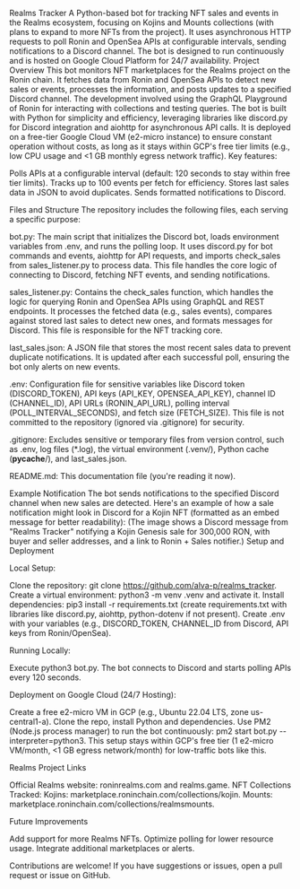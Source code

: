 Realms Tracker
A Python-based bot for tracking NFT sales and events in the Realms ecosystem, focusing on Kojins and Mounts collections (with plans to expand to more NFTs from the project). It uses asynchronous HTTP requests to poll Ronin and OpenSea APIs at configurable intervals, sending notifications to a Discord channel. The bot is designed to run continuously and is hosted on Google Cloud Platform for 24/7 availability.
Project Overview
This bot monitors NFT marketplaces for the Realms project on the Ronin chain. It fetches data from Ronin and OpenSea APIs to detect new sales or events, processes the information, and posts updates to a specified Discord channel. The development involved using the GraphQL Playground of Ronin for interacting with collections and testing queries. The bot is built with Python for simplicity and efficiency, leveraging libraries like discord.py for Discord integration and aiohttp for asynchronous API calls. It is deployed on a free-tier Google Cloud VM (e2-micro instance) to ensure constant operation without costs, as long as it stays within GCP's free tier limits (e.g., low CPU usage and <1 GB monthly egress network traffic).
Key features:

Polls APIs at a configurable interval (default: 120 seconds to stay within free tier limits).
Tracks up to 100 events per fetch for efficiency.
Stores last sales data in JSON to avoid duplicates.
Sends formatted notifications to Discord.

Files and Structure
The repository includes the following files, each serving a specific purpose:

bot.py: The main script that initializes the Discord bot, loads environment variables from .env, and runs the polling loop. It uses discord.py for bot commands and events, aiohttp for API requests, and imports check_sales from sales_listener.py to process data. This file handles the core logic of connecting to Discord, fetching NFT events, and sending notifications.

sales_listener.py: Contains the check_sales function, which handles the logic for querying Ronin and OpenSea APIs using GraphQL and REST endpoints. It processes the fetched data (e.g., sales events), compares against stored last sales to detect new ones, and formats messages for Discord. This file is responsible for the NFT tracking core.

last_sales.json: A JSON file that stores the most recent sales data to prevent duplicate notifications. It is updated after each successful poll, ensuring the bot only alerts on new events.

.env: Configuration file for sensitive variables like Discord token (DISCORD_TOKEN), API keys (API_KEY, OPENSEA_API_KEY), channel ID (CHANNEL_ID), API URLs (RONIN_API_URL), polling interval (POLL_INTERVAL_SECONDS), and fetch size (FETCH_SIZE). This file is not committed to the repository (ignored via .gitignore) for security.

.gitignore: Excludes sensitive or temporary files from version control, such as .env, log files (*.log), the virtual environment (.venv/), Python cache (__pycache__/), and last_sales.json.

README.md: This documentation file (you're reading it now).


Example Notification
The bot sends notifications to the specified Discord channel when new sales are detected. Here's an example of how a sale notification might look in Discord for a Kojin NFT (formatted as an embed message for better readability):
(The image shows a Discord message from "Realms Tracker" notifying a Kojin Genesis sale for 300,000 RON, with buyer and seller addresses, and a link to Ronin + Sales notifier.)
Setup and Deployment

Local Setup:

Clone the repository: git clone https://github.com/alva-p/realms_tracker.
Create a virtual environment: python3 -m venv .venv and activate it.
Install dependencies: pip3 install -r requirements.txt (create requirements.txt with libraries like discord.py, aiohttp, python-dotenv if not present).
Create .env with your variables (e.g., DISCORD_TOKEN, CHANNEL_ID from Discord, API keys from Ronin/OpenSea).


Running Locally:

Execute python3 bot.py.
The bot connects to Discord and starts polling APIs every 120 seconds.


Deployment on Google Cloud (24/7 Hosting):

Create a free e2-micro VM in GCP (e.g., Ubuntu 22.04 LTS, zone us-central1-a).
Clone the repo, install Python and dependencies.
Use PM2 (Node.js process manager) to run the bot continuously: pm2 start bot.py --interpreter=python3.
This setup stays within GCP's free tier (1 e2-micro VM/month, <1 GB egress network/month) for low-traffic bots like this.



Realms Project Links

Official Realms website: roninrealms.com and realms.game.
NFT Collections Tracked:
Kojins: marketplace.roninchain.com/collections/kojin.
Mounts: marketplace.roninchain.com/collections/realmsmounts.



Future Improvements

Add support for more Realms NFTs.
Optimize polling for lower resource usage.
Integrate additional marketplaces or alerts.

Contributions are welcome! If you have suggestions or issues, open a pull request or issue on GitHub.